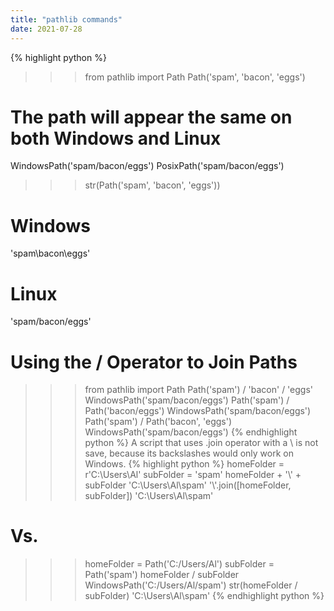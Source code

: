 ```yaml
---
title: "pathlib commands"
date: 2021-07-28
---
```


{% highlight python %}
>>> from pathlib import Path
>>> Path('spam', 'bacon', 'eggs')

# The path will appear the same on both Windows and Linux
WindowsPath('spam/bacon/eggs')
PosixPath('spam/bacon/eggs')

>>> str(Path('spam', 'bacon', 'eggs'))
# Windows
'spam\\bacon\\eggs'
# Linux
'spam/bacon/eggs'

# Using the / Operator to Join Paths
>>> from pathlib import Path
>>> Path('spam') / 'bacon' / 'eggs'
WindowsPath('spam/bacon/eggs')
>>> Path('spam') / Path('bacon/eggs')
WindowsPath('spam/bacon/eggs')
>>> Path('spam') / Path('bacon', 'eggs')
WindowsPath('spam/bacon/eggs')
{% endhighlight python %}
A script that uses .join operator with a \ is not save, because its backslashes would only work on Windows.
{% highlight python %}
>>> homeFolder = r'C:\Users\Al'
>>> subFolder = 'spam'
>>> homeFolder + '\\' + subFolder
'C:\\Users\\Al\\spam'
>>> '\\'.join([homeFolder, subFolder])
'C:\\Users\\Al\\spam'

# Vs.
>>> homeFolder = Path('C:/Users/Al')
>>> subFolder = Path('spam')
>>> homeFolder / subFolder
WindowsPath('C:/Users/Al/spam')
>>> str(homeFolder / subFolder)
'C:\\Users\\Al\\spam'
{% endhighlight python %}
